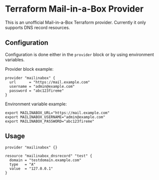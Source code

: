 Terraform Mail-in-a-Box Provider
================================

This is an unofficial Mail-in-a-Box Terraform provider. Currently it only supports DNS record resources.

Configuration
-------------

Configuration is done either in the `provider` block or by using environment variables.

Provider block example:

```hcl
provider "mailinabox" {
  url      = "https://mail.example.com"
  username = "admin@example.com"
  password = "abc123fireme"
}
```

Environment variable example:

```shell
export MAILINABOX_URL="https://mail.example.com"
export MAILINABOX_USERNAME="admin@example.com"
export MAILINABOX_PASSWORD="abc123fireme"
```

Usage
-----

```hcl
provider "mailinabox" {}

resource "mailinabox_dnsrecord" "test" {
  domain = "testdomain.example.com"
  type   = "A"
  value  = "127.0.0.1"
}
```
